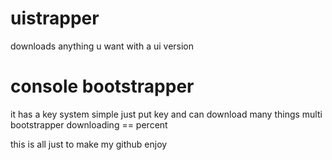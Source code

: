 # uistrapper
downloads anything u want with a ui version




# console bootstrapper
it has a key system simple just put key and can download many things multi bootstrapper downloading == percent 




this is all just to make my github enjoy
